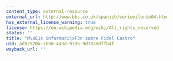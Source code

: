 ```yaml
---
content_type: external-resource
external_url: http://www.bbc.co.uk/spanish/seriemilenio04.htm
has_external_license_warning: true
license: https://en.wikipedia.org/wiki/All_rights_reserved
status: ''
title: "M\xE1s informaci\xF3n sobre Fidel Castro"
uid: ad02520a-7b58-443d-97d5-9d78a8dffb4f
wayback_url: ''
---
```

